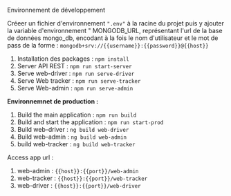 Environnement de développement

Créeer un fichier d'environnement `".env"` à la racine du projet puis y ajouter la variable d'environnement " MONGODB_URL, représentant l'url de la base de données mongo_db, encodant à la fois le nom d'utilisateur et le mot de pass de la forme : `mongodb+srv://{{username}}:{{password}}@{{host}}`

1.  Installation des packages : `npm install`
2.  Server API REST : `npm run start-server`
3.  Serve web-driver : `npm run serve-driver`
4.  Serve Web tracker : `npm run serve-tracker`
5.  Serve Web-admin : `npm run serve-admin`

**Environnemnet de production :**

1.  Build the main application : `npm run build`
2.  Build and start the application : `npm run start-prod`
3.  Build web-driver : `ng build web-driver`
4.  Build web-admin : `ng build web-admin`
5.  build web-tracker : `ng build web-tracker`

Access app url :

1.  web-admin : `{{host}}:{{port}}/web-admin`
2.  web-tracker : `{{host}}:{{port}}/web-tracker`
3.  web-driver : `{{host}}:{{port}}/web-driver`
